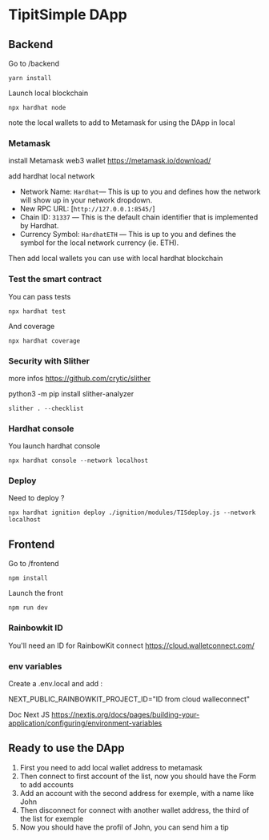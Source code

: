 # TipitSimple DApp

## Backend

Go to /backend

`yarn install`

Launch local blockchain

`npx hardhat node`

note the local wallets to add to Metamask for using the DApp in local

### Metamask

install Metamask web3 wallet https://metamask.io/download/

add hardhat local network

- Network Name: `Hardhat`— This is up to you and defines how the network will show up in your network dropdown.
- New RPC URL: [`http://127.0.0.1:8545/`]
- Chain ID: `31337` — This is the default chain identifier that is implemented by Hardhat.
- Currency Symbol: `HardhatETH` — This is up to you and defines the symbol for the local network currency (ie. ETH).

Then add local wallets you can use with local hardhat blockchain

### Test the smart contract

You can pass tests

`npx hardhat test`

And coverage

`npx hardhat coverage`

### Security with Slither

more infos https://github.com/crytic/slither

python3 -m pip install slither-analyzer

`slither . --checklist`

### Hardhat console

You launch hardhat console

`npx hardhat console --network localhost`

### Deploy

Need to deploy ?

`npx hardhat ignition deploy ./ignition/modules/TISdeploy.js --network localhost`

## Frontend

Go to /frontend

`npm install`

Launch the front

`npm run dev`

### Rainbowkit ID

You'll need an ID for RainbowKit connect https://cloud.walletconnect.com/

### env variables

Create a .env.local and add :

NEXT_PUBLIC_RAINBOWKIT_PROJECT_ID="ID from cloud walleconnect"

Doc Next JS https://nextjs.org/docs/pages/building-your-application/configuring/environment-variables

## Ready to use the DApp

1. First you need to add local wallet address to metamask
2. Then connect to first account of the list, now you should have the Form to add accounts
3. Add an account with the second address for exemple, with a name like John
4. Then disconnect for connect with another wallet address, the third of the list for exemple
5. Now you should have the profil of John, you can send him a tip
